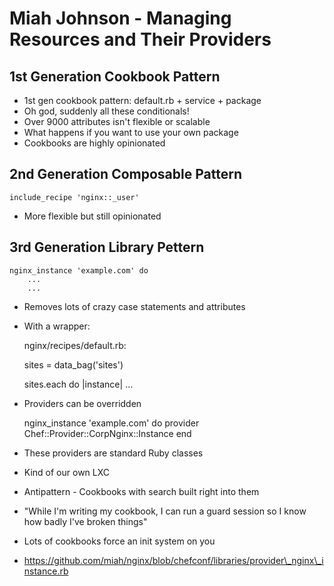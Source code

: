 # Miah Johnson - Managing Resources and Their Providers #

## 1st Generation Cookbook Pattern ##

* 1st gen cookbook pattern: default.rb + service + package
* Oh god, suddenly all these conditionals!
* Over 9000 attributes isn't flexible or scalable
* What happens if you want to use your own package
* Cookbooks are highly opinionated

## 2nd Generation Composable Pattern ##

    include_recipe 'nginx::_user'

* More flexible but still opinionated

## 3rd Generation Library Pettern ##

    nginx_instance 'example.com' do
        ...
        ...

* Removes lots of crazy case statements and attributes
* With a wrapper:

    nginx/recipes/default.rb:

    sites = data_bag('sites')

    sites.each do |instance|
    ...

* Providers can be overridden

    nginx_instance 'example.com' do
        provider Chef::Provider::CorpNginx::Instance
    end

* These providers are standard Ruby classes
* Kind of our own LXC
* Antipattern - Cookbooks with search built right into them
* "While I'm writing my cookbook, I can run a guard session so I know how badly I've broken things"
* Lots of cookbooks force an init system on you
* https://github.com/miah/nginx/blob/chefconf/libraries/provider\_nginx\_instance.rb
